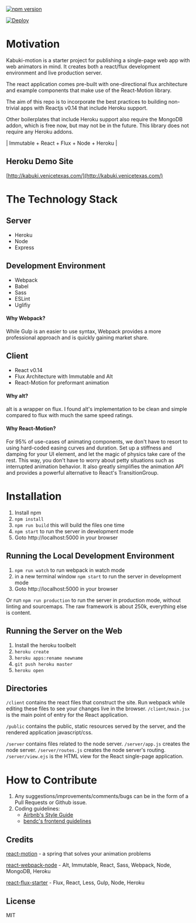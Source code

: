 
<!--- ![Kabuki](https://s-media-cache-ak0.pinimg.com/736x/bf/5b/71/bf5b71d406c0c8d48a9e313b64edf663.jpg =250x) -->

[![npm version](https://badge.fury.io/js/kabuki-motion.svg)](https://badge.fury.io/js/kabuki-motion)

[![Deploy](https://www.herokucdn.com/deploy/button.png)](https://heroku.com/deploy)

# Motivation

Kabuki-motion is a starter project for publishing a single-page web app with web animators in mind. It creates both a react/flux development environment and live production server.

The react application comes pre-built with one-directional flux architecture and example components that make use of the React-Motion library.

The aim of this repo is to incorporate the best practices to building non-trivial apps with Reactjs v0.14 that include Heroku support.

Other boilerplates that include Heroku support also require the MongoDB addon, which is free now, but may not be in the future. This library does not require any Heroku addons.

| Immutable + React + Flux + Node + Heroku |

## Heroku Demo Site

[http://kabuki.venicetexas.com/](http://kabuki.venicetexas.com/)

# The Technology Stack

## Server

+ Heroku
+ Node
+ Express

## Development Environment

+ Webpack
+ Babel
+ Sass
+ ESLint
+ Uglifiy

#### Why Webpack?

While Gulp is an easier to use syntax, Webpack provides a more professional approach and is quickly gaining market share.

## Client

+ React v0.14
+ Flux Architecture with Immutable and Alt
+ React-Motion for preformant animation

#### Why alt?

alt is a wrapper on flux. I found alt's implementation to be clean and simple compared to flux with much the same speed ratings. 

#### Why React-Motion?

For 95% of use-cases of animating components, we don't have to resort to using hard-coded easing curves and duration. Set up a stiffness and damping for your UI element, and let the magic of physics take care of the rest. This way, you don't have to worry about petty situations such as interrupted animation behavior. It also greatly simplifies the animation API and provides a powerful alternative to React's TransitionGroup.

# Installation

1. Install npm
1. `npm install`
1. `npm run build` this will build the files one time
1. `npm start` to run the server in development mode
1. Goto http://localhost:5000 in your browser

## Running the Local Development Environment

1. `npm run watch` to run webpack in watch mode
1. in a new terminal window `npm start` to run the server in development mode
1. Goto http://localhost:5000 in your browser

Or run `npm run production` to run the server in production mode, without linting and sourcemaps. The raw framework is about 250k, everything else is content.

## Running the Server on the Web

1. Install the heroku toolbelt
1. `heroku create`
1. `heroku apps:rename newname`
1. `git push heroku master`
1. `heroku open`

## Directories

`/client` contains the react files that construct the site. Run webpack while editing these files to see your changes live in the browser.
`/client/main.jsx` is the main point of entry for the React application.

`/public` contains the public, static resources served by the server, and the rendered application javascript/css.

`/server` contains files related to the node server.
`/server/app.js` creates the node server.
`/server/routes.js` creates the node server's routing.
`/server/view.ejs` is the HTML view for the React single-page application.

# How to Contribute

1. Any suggestions/improvements/comments/bugs can be in the form of a Pull Requests or Github issue.
1. Coding guidelines:
   - [Airbnb's Style Guide](https://github.com/airbnb/javascript)
   - [bendc's frontend guidelines](https://github.com/bendc/frontend-guidelines)

## Credits

[react-motion](https://github.com/chenglou/react-motion) - a spring that solves your animation problems

[react-webpack-node](https://github.com/choonkending/react-webpack-node) - Alt, Immutable, React, Sass, Webpack, Node, MongoDB, Heroku

[react-flux-starter](https://github.com/heroku/react-flux-starter) - Flux, React, Less, Gulp, Node, Heroku

## License

MIT
